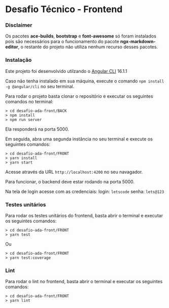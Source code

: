 # Desafio Técnico - Frontend

### Disclaimer

Os pacotes **ace-builds**, **bootstrap** e **font-awesome** só foram instalados pois são necessários para o funcionamento do pacote **ngx-markdown-editor**, o restante do projeto não utiliza nenhum recurso desses pacotes.

### Instalação

Este projeto foi desenvolvido utilzando o [Angular CLI](https://angular.io/cli) 16.1.1

Caso não tenha instalado em sua máquina, execute o comando `npm install -g @angular/cli` no seu terminal.

Para rodar o projeto basta clonar o repositório e executar os seguintes comandos no terminal:

```console
> cd desafio-ada-front/BACK
> npm install
> npm run server
```

Ela responderá na porta 5000.

Em seguida, abra uma segunda instância no seu terminal e execute os seguintes comandos:

```console
> cd desafio-ada-front/FRONT
> yarn install
> yarn start
```

Acesse através da URL `http://localhost:4200` no seu navagador.

Para funcionar, o backend deve estar rodando na porta 5000.

Na tela de login acesse com as credenciais:
login: `letscode`
senha: `lets@123`

### Testes unitários

Para rodar os testes unitários do frontend, basta abrir o terminal e executar os seguintes comandos:

```console
> cd desafio-ada-front/FRONT
> yarn test
```

Ou

```console
> cd desafio-ada-front/FRONT
> yarn test:coverage
```

### Lint

Para rodar o lint no frontend, basta abrir o terminal e executar os seguintes comandos:

```console
> cd desafio-ada-front/FRONT
> yarn lint
```